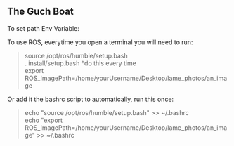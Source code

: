 ## The Guch Boat
To set path Env Variable:


To use ROS, everytime you open a terminal you will need to run: 
>source /opt/ros/humble/setup.bash    
>. install/setup.bash   *do this every time    
>export ROS_ImagePath=/home/yourUsername/Desktop/lame_photos/an_image


Or add it the bashrc script to automatically, run this once:
>echo "source /opt/ros/humble/setup.bash" >> ~/.bashrc  
>echo "export ROS_ImagePath=/home/yourUsername/Desktop/lame_photos/an_image" >> ~/.bashrc


